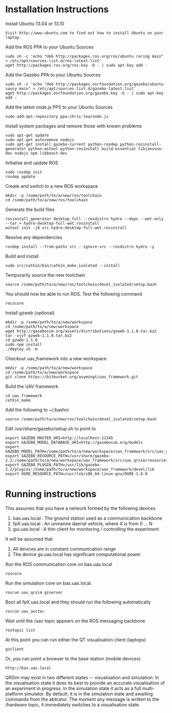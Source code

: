 Installation Instructions
=========================

Install Ubuntu 13.04 or 13.10

	Visit http://www.ubuntu.com to find out how to install Ubuntu on your laptop.
	
Add the ROS PPA to your Ubuntu Sources

	sudo sh -c 'echo "deb http://packages.ros.org/ros/ubuntu raring main" > /etc/apt/sources.list.d/ros-latest.list' 
	wget http://packages.ros.org/ros.key -O - | sudo apt-key add - 
	
Add the Gazebo PPA to your Ubuntu Sources

	sudo sh -c 'echo "deb http://packages.osrfoundation.org/gazebo/ubuntu saucy main" > /etc/apt/sources.list.d/gazebo-latest.list'
	wget http://packages.osrfoundation.org/gazebo.key -O - | sudo apt-key add -
	
Add the latest node.js PPS to your Ubuntu Sources

	sudo add-apt-repository ppa:chris-lea/node.js
	
Install system packages and remove those with known problems

	sudo apt-get update
	sudo apt-get autoremove nodejs
	sudo apt-get install gazebo-current python-rosdep python-rosinstall-generator python-wstool python-rosinstall build-essential libjansson-dev nodejs npm libboost-dev
	
Initialise and update ROS

	sudo rosdep init 
	rosdep update 

Create and switch to a new ROS workspace

	mkdir -p /some/path/to/a/new/ros/toolchain
	cd /some/path/to/a/new/ros/toolchain
	
Generate the build files

	rosinstall_generator desktop_full --rosdistro hydro --deps --wet-only --tar > hydro-desktop-full-wet.rosinstall
	wstool init -j8 src hydro-desktop-full-wet.rosinstall

Resolve any dependencies

	rosdep install --from-paths src --ignore-src --rosdistro hydro -y

Build and install

	sudo src/catkin/bin/catkin_make_isolated --install

Temporarily source the new toolchain

	source /some/path/to/a/new/ros/toolchain/devel_isolated/setup.bash

You should now be able to run ROS. Test the following command

	rocscore

Install gzweb (optional)

	mkdir -p /some/path/to/a/new/workspace
	cd /some/path/to/a/new/workspace
	wget http://gazebosim.org/assets/distributions/gzweb-1.1.0.tar.bz2
	tar -xjvf gzweb-1.1.0.tar.bz2
	cd gzweb-1.1.0
	sudo npm install
	./deploy.sh -m

Checkout uav_framework into a new workspace

	mkdir -p /some/path/to/a/new/workspace
	cd /some/path/to/a/new/workspace
	git clone https://bitbucket.org/asymingt/uav_framework.git

Build the UAV framework

	cd uav_framework
	catkin_make

Add the following to ~/.bashrc 

	source /some/path/to/a/new/ros/toolchain/devel_isolated/setup.bash

Edit /usr/share/gazebo/setup.sh to point to 

	export GAZEBO_MASTER_URI=http://localhost:11345
	export GAZEBO_MODEL_DATABASE_URI=http://gazebosim.org/models
	export GAZEBO_MODEL_PATH=/some/path/to/a/new/workspace/uav_framework/src/uav_qrsim/resources/models
	export GAZEBO_RESOURCE_PATH=/usr/share/gazebo-2.2:/some/path/to/a/new/workspace/uav_framework/src/uav_qrsim/resources
	export GAZEBO_PLUGIN_PATH=/usr/lib/gazebo-2.2/plugins:/some/path/to/a/new/workspace/uav_framework/devel/lib
	export OGRE_RESOURCE_PATH=/usr/lib/x86_64-linux-gnu/OGRE-1.8.0


Running instructions
=========================

This assumes that you have a network formed by the following devices
 1. bas.uas.local : The ground station used as a communication backbone
 2. fpX.uas.local : An unmanne daerial vehicle, where X is from 0 ... N
 3. gui.uas.local : A thin client for monitoring / controlling the experiment

It will be assumed that
 1. All devices are in constant communication range
 2. The device gs.uas.local has significant computational power

Run the ROS communication core on bas.uas.local

	roscore

Run the simulation core on bas.uas.local.

	rosrun uav_qrsim gzserver

Boot all fpX.uas.local and they should run the following automatically

	rosrun uav_asctec
	
Wait until the /uav topic appears on the ROS messaging backbone

	rostopic list

At this point you can run either the QT visualisation client (laptops)

	gzclient

Or, you can point a browser to the base station (mobile devices)

	http://bas.uas.local
	
QRSim may exist in two different states -- visualisation and simulation. In the visualisation state it does its best to provide an accurate visualisation of an experiment in progress. In the simulation state it acts as a full multi-platform simulator. By default, it is in the simulation state and awaiting commands from the abitrator. The moment any message is written to the /hardware topic, it immediately switches to a visualisation state.
